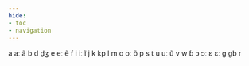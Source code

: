 ```yaml
---
hide:
- toc
- navigation
---
```

a
aː
ã
b
d
d̠ʒ
e
eː
ẽ
f
i
iː
ĩ
j
k
kp
l
m
o
oː
õ
p
s
t
u
uː
ũ
v
w
ɓ
ɔ
ɔː
ɛ
ɛː
ɡ
ɡb
ɾ
